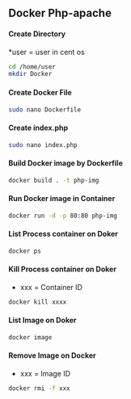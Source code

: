
## Docker Php-apache
#### Create Directory
*user = user in cent os
```bash
cd /home/user
mkdir Docker
```

#### Create Docker File
```bash
sudo nano Dockerfile
```

#### Create index.php 
```bash
sudo nano index.php
```

#### Build Docker image by Dockerfile
```bash
docker build . -t php-img
```

#### Run Docker image in Container
```bash
docker run -d -p 80:80 php-img
```

#### List Process container on Doker 
```bash
docker ps
```

#### Kill Process container on Doker 
* xxx = Container ID
```bash
docker kill xxxx
```

#### List Image on Doker 
```bash
docker image
```

#### Remove Image on Docker
* xxx = Image ID
```bash
docker rmi -f xxx
```
